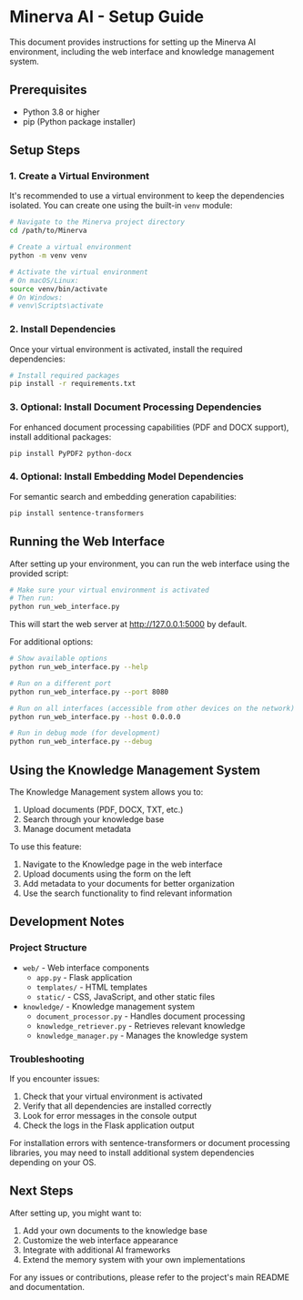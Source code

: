 # Minerva AI - Setup Guide

This document provides instructions for setting up the Minerva AI environment, including the web interface and knowledge management system.

## Prerequisites

- Python 3.8 or higher
- pip (Python package installer)

## Setup Steps

### 1. Create a Virtual Environment

It's recommended to use a virtual environment to keep the dependencies isolated. You can create one using the built-in `venv` module:

```bash
# Navigate to the Minerva project directory
cd /path/to/Minerva

# Create a virtual environment
python -m venv venv

# Activate the virtual environment
# On macOS/Linux:
source venv/bin/activate
# On Windows:
# venv\Scripts\activate
```

### 2. Install Dependencies

Once your virtual environment is activated, install the required dependencies:

```bash
# Install required packages
pip install -r requirements.txt
```

### 3. Optional: Install Document Processing Dependencies

For enhanced document processing capabilities (PDF and DOCX support), install additional packages:

```bash
pip install PyPDF2 python-docx
```

### 4. Optional: Install Embedding Model Dependencies

For semantic search and embedding generation capabilities:

```bash
pip install sentence-transformers
```

## Running the Web Interface

After setting up your environment, you can run the web interface using the provided script:

```bash
# Make sure your virtual environment is activated
# Then run:
python run_web_interface.py
```

This will start the web server at http://127.0.0.1:5000 by default.

For additional options:

```bash
# Show available options
python run_web_interface.py --help

# Run on a different port
python run_web_interface.py --port 8080

# Run on all interfaces (accessible from other devices on the network)
python run_web_interface.py --host 0.0.0.0

# Run in debug mode (for development)
python run_web_interface.py --debug
```

## Using the Knowledge Management System

The Knowledge Management system allows you to:

1. Upload documents (PDF, DOCX, TXT, etc.)
2. Search through your knowledge base
3. Manage document metadata

To use this feature:

1. Navigate to the Knowledge page in the web interface
2. Upload documents using the form on the left
3. Add metadata to your documents for better organization
4. Use the search functionality to find relevant information

## Development Notes

### Project Structure

- `web/` - Web interface components
  - `app.py` - Flask application
  - `templates/` - HTML templates
  - `static/` - CSS, JavaScript, and other static files
- `knowledge/` - Knowledge management system
  - `document_processor.py` - Handles document processing
  - `knowledge_retriever.py` - Retrieves relevant knowledge
  - `knowledge_manager.py` - Manages the knowledge system

### Troubleshooting

If you encounter issues:

1. Check that your virtual environment is activated
2. Verify that all dependencies are installed correctly
3. Look for error messages in the console output
4. Check the logs in the Flask application output

For installation errors with sentence-transformers or document processing libraries, you may need to install additional system dependencies depending on your OS.

## Next Steps

After setting up, you might want to:

1. Add your own documents to the knowledge base
2. Customize the web interface appearance
3. Integrate with additional AI frameworks
4. Extend the memory system with your own implementations

For any issues or contributions, please refer to the project's main README and documentation.
